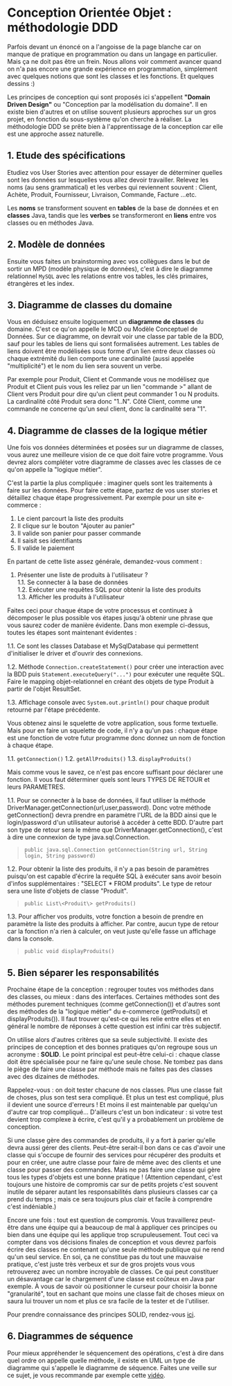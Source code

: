# Conception Orientée Objet : méthodologie DDD

Parfois devant un énoncé on a l'angoisse de la page blanche car on manque de 
pratique en programmation ou dans un langage en particulier. Mais ça ne doit pas 
être un frein. Nous allons voir comment avancer quand on n'a pas encore une 
grande expérience en programmation, simplement avec quelques notions que sont 
les classes et les fonctions. Et quelques dessins :)

Les principes de conception qui sont proposés ici s'appellent **"Domain Driven
Design"** ou "Conception par la modélisation du domaine". Il en existe bien 
d'autres et on utilise souvent plusieurs approches sur un gros projet, en 
fonction du sous-système qu'on cherche à réaliser. La méthodologie DDD se prête
bien à l'apprentissage de la conception car elle est une approche assez 
naturelle.


## 1. Etude des spécifications

Etudiez vos User Stories avec attention pour essayer de déterminer 
quelles sont les données sur lesquelles vous allez devoir travailler. Relevez 
les noms (au sens grammatical) et les verbes qui reviennent souvent : Client, 
Achète, Produit, Fournisseur, Livraison, Commande, Facture ...etc.

Les **noms** se transforment souvent en **tables** de la base de données et en 
**classes** Java, tandis que les **verbes** se transformeront en **liens** entre 
vos classes ou en méthodes Java.

## 2. Modèle de données

Ensuite vous faites un brainstorming avec vos collègues dans le but de sortir 
un MPD (modèle physique de données), c'est à dire le diagramme relationnel `MySQL`
avec les relations entre vos tables, les clés primaires, étrangères et les index.

## 3. Diagramme de classes du domaine

Vous en déduisez ensuite logiquement un **diagramme de classes** du domaine.
C'est ce qu'on appelle le MCD ou Modèle Conceptuel de Données. Sur ce diagramme,
on devrait voir une classe par table de la BDD, sauf pour les tables de liens 
qui sont formalisées autrement. Les tables de liens doivent être modélisées sous 
forme d'un lien entre deux classes où chaque extrémité du lien comporte une 
cardinalité (aussi appelée "multiplicité") et le nom du lien sera souvent un 
verbe.

Par exemple pour Produit, Client et Commande vous ne modélisez que Produit et 
Client puis vous les reliez par un lien "commande >" allant de Client vers Produit
pour dire qu'un client peut commander 1 ou N produits. La cardinalité côté
Produit sera donc "1..N". Côté Client, comme une commande ne concerne qu'un seul 
client, donc la cardinalité sera "1".

## 4. Diagramme de classes de la logique métier

Une fois vos données déterminées et posées sur un diagramme de classes, vous aurez
une meilleure vision de ce que doit faire votre programme. Vous devrez alors compléter
votre diagramme de classes avec les classes de ce qu'on appelle la "logique métier".

C'est la partie la plus compliquée : imaginer quels sont les traitements à faire sur
les données. Pour faire cette étape, partez de vos user stories et détaillez chaque
étape progressivement. Par exemple pour un site e-commerce : 

1. Le cient parcourt la liste des produits
2. Il clique sur le bouton "Ajouter au panier"
3. Il valide son panier pour passer commande
4. Il saisit ses identifiants
5. Il valide le paiement
	
En partant de cette liste assez générale, demandez-vous comment :

1. Présenter une liste de produits à l'utilisateur ?  
   1.1. Se connecter à la base de données  
   1.2. Exécuter une requêtes SQL pour obtenir la liste des produits  
   1.3. Afficher les produits à l'utilisateur  
	
Faites ceci pour chaque étape de votre processus et continuez à décomposer le plus
possible vos étapes jusqu'à obtenir une phrase que vous saurez coder de manière 
évidente. Dans mon exemple ci-dessus, toutes les étapes sont maintenant évidentes :

   1.1. Ce sont les classes Database et MySqlDatabase qui permettent 
   d'initialiser le driver et d'ouvrir des connexions.
		  
   1.2. Méthode `Connection.createStatement()` pour créer une interaction avec 
   la BDD puis `Statement.executeQuery("...")` pour exécuter une requête 
   SQL. Faire le mapping objet-relationnel en créant des objets de type 
   Produit à partir de l'objet ResultSet.
		  
   1.3. Affichage console avec `System.out.println()` pour chaque produit 
   retourné par l'étape précédente.
		  
Vous obtenez ainsi le squelette de votre application, sous forme textuelle. Mais 
pour en faire un squelette de code, il n'y a qu'un pas : chaque étape est une 
fonction de votre futur programme donc donnez un nom de fonction à chaque étape.

   1.1. `getConnection()`
   1.2. `getAllProduits()`
   1.3. `displayProduits()`
	
Mais comme vous le savez, ce n'est pas encore suffisant pour déclarer une fonction.
Il vous faut déterminer quels sont leurs TYPES DE RETOUR et leurs PARAMETRES.

1.1. Pour se connecter à la base de données, il faut utiliser la méthode 
   DriverManager.getConnection(url,user,password). Donc votre méthode getConnection()
   devra prendre en paramètre l'URL de la BDD ainsi que le login/password 
   d'un utilisateur autorisé à accéder à cette BDD. D'autre part son type 
   de retour sera le même que DriverManager.getConnection(), c'est à dire 
   une connexion de type java.sql.Connection.
   
> `public java.sql.Connection getConnection(String url, String login, String password)`
		  
1.2. Pour obtenir la liste des produits, il n'y a pas besoin de paramètres
   puisqu'on est capable d'écrire la requête SQL à exécuter sans avoir 
   besoin d'infos supplémentaires : "SELECT \* FROM produits".
   Le type de retour sera une liste d'objets de classe "Produit".
   
> `public List\<Produit\> getProduits()`
		  
1.3. Pour afficher vos produits, votre fonction a besoin de prendre en paramètre 
   la liste des produits à afficher. Par contre, aucun type de retour car la 
   fonction n'a rien à calculer, on veut juste qu'elle fasse un affichage dans 
   la console.
   
> `public void displayProduits()`

## 5. Bien séparer les responsabilités

Prochaine étape de la conception : regrouper toutes vos méthodes dans des classes, ou
mieux : dans des interfaces. Certaines méthodes sont des méthodes purement techniques
(comme getConnection()) et d'autres sont des méthodes de la "logique métier" du e-commerce
(getProduits() et displayProduits()). Il faut trouver qu'est-ce qui les relie entre elles
et en général le nombre de réponses à cette question est infini car très subjectif.

On utilise alors d'autres critères que sa seule subjectivité. Il existe des principes
de conception et des bonnes pratiques qu'on regroupe sous un acronyme : **SOLID**.
Le point principal est peut-être celui-ci : chaque classe doit être spécialisée 
pour ne faire qu'une seule chose. Ne tombez pas dans le piège de faire une 
classe par méthode mais ne faites pas des classes avec des dizaines de méthodes.

Rappelez-vous : on doit tester chacune de nos classes. Plus une classe fait de 
choses, plus son test sera compliqué. Et plus un test est compliqué, plus il 
devient une source d'erreurs ! Et moins il est maintenable par quelqu'un d'autre
car trop compliqué... D'ailleurs c'est un bon indicateur : si votre test devient
trop complexe à écrire, c'est qu'il y a probablement un problème de conception.

Si une classe gère des commandes de produits, il y a fort à parier qu'elle devra
aussi gérer des clients. Peut-être serait-il bon dans ce cas d'avoir une classe
qui s'occupe de fournir des services pour récupérer des produits et pour en créer,
une autre classe pour faire de même avec des clients et une classe pour passer
des commandes. Mais ne pas faire une classe qui gère tous les types d'objets est
une bonne pratique ! (Attention cependant, c'est toujours une histoire de 
compromis car sur de petits projets c'est souvent inutile de séparer autant les 
responsabilités dans plusieurs classes car ça prend du temps ; mais ce sera 
toujours plus clair et facile à comprendre c'est indéniable.)

Encore une fois : tout est question de compromis. Vous travaillerez peut-être 
dans une équipe qui a beaucoup de mal à appliquer ces principes ou bien dans une
équipe qui les applique trop scrupuleusement. Tout ceci va compter dans vos 
décisions finales de conception et vous devrez parfois écrire des classes ne
contenant qu'une seule méthode publique qui ne rend qu'un seul service. En soi,
ça ne constitue pas du tout une mauvaise pratique, c'est juste très verbeux et
sur de gros projets vous vous retrouverez avec un nombre incroyable de classes.
Ce qui peut constituer un désavantage car le chargement d'une classe est coûteux
en Java par exemple. À vous de savoir où positionner le curseur pour choisir la
bonne "granularité", tout en sachant que moins une classe fait de choses mieux
on saura lui trouver un nom et plus ce sra facile de la tester et de l'utiliser.

Pour prendre connaissance des principes SOLID, rendez-vous [ici](https://alexsoyes.com/solid/).

## 6. Diagrammes de séquence

Pour mieux appréhender le séquencement des opérations, c'est à dire dans quel 
ordre on appelle quelle méthode, il existe en UML un type de diagramme qui 
s'appelle le diagramme de séquence. Faites une veille sur ce sujet, je vous 
recommande par exemple cette [vidéo](https://www.youtube.com/watch?v=AZ4gwy-ZGC4).



